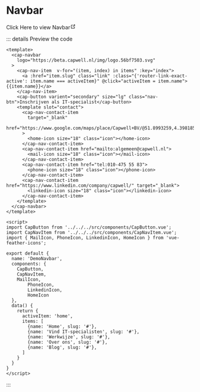 # Navbar

<router-link to="/headerfooter" target="_blank">Click Here to view Navbar<svg xmlns="http://www.w3.org/2000/svg" aria-hidden="true" focusable="false" x="0px" y="0px" viewBox="0 0 100 100" width="15" height="15" class="icon outbound"><path fill="currentColor" d="M18.8,85.1h56l0,0c2.2,0,4-1.8,4-4v-32h-8v28h-48v-48h28v-8h-32l0,0c-2.2,0-4,1.8-4,4v56C14.8,83.3,16.6,85.1,18.8,85.1z"></path> <polygon fill="currentColor" points="45.7,48.7 51.3,54.3 77.2,28.5 77.2,37.2 85.2,37.2 85.2,14.9 62.8,14.9 62.8,22.9 71.5,22.9"></polygon></svg></router-link>

::: details Preview the code

```vue
<template>
  <cap-navbar
    logo="https://beta.capwell.nl/img/logo.56bf7503.svg"
  >
    <cap-nav-item  v-for="(item, index) in items" :key="index">
      <a :href="item.slug" class="link" :class="{'router-link-exact-active': item.name === activeItem}" @click="activeItem = item.name">{{item.name}}</a>
    </cap-nav-item>
    <cap-button varient="secondary" size="lg" class="nav-btn">Inschrijven als IT-specialist</cap-button>
    <template slot="contact">
      <cap-nav-contact-item
        target="_blank"
        href="https://www.google.com/maps/place/Capwell+BV/@51.8993259,4.3981854,15z/data=!4m5!3m4!1s0x0:0xafffdbfedfd01a0d!8m2!3d51.8993259!4d4.3981854"
      >
        <home-icon size="18" class="icon"></home-icon>
      </cap-nav-contact-item>
      <cap-nav-contact-item href="mailto:algemeen@capwell.nl">
        <mail-icon size="18" class="icon"></mail-icon>
      </cap-nav-contact-item>
      <cap-nav-contact-item href="tel:010-475 55 83">
        <phone-icon size="18" class="icon"></phone-icon>
      </cap-nav-contact-item>
      <cap-nav-contact-item href="https://www.linkedin.com/company/capwell/" target="_blank">
        <linkedin-icon size="18" class="icon"></linkedin-icon>
      </cap-nav-contact-item>
    </template>
  </cap-navbar>
</template>

<script>
import CapButton from '../../../src/components/CapButton.vue';
import CapNavItem from '../../../src/components/CapNavItem.vue';
import { MailIcon, PhoneIcon, LinkedinIcon, HomeIcon } from 'vue-feather-icons';

export default {
  name: 'DemoNavbar',
  components: {
    CapButton,
    CapNavItem,
    MailIcon,
		PhoneIcon,
		LinkedinIcon,
		HomeIcon
  },
  data() {
    return {
      activeItem: 'home',
      items: [
        {name: 'Home', slug: '#'},
        {name: 'Vind IT-specialisten', slug: '#'},
        {name: 'Werkwijze', slug: '#'},
        {name: 'Over ons', slug: '#'},
        {name: 'Blog', slug: '#'},
      ]
    }
  }
}
</script>
```

:::
